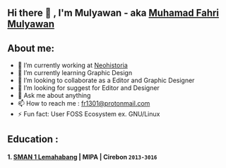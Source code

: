 ## Hi there 👋 , I'm Mulyawan - aka [Muhamad Fahri Mulyawan](https://www.linkedin.com/in/muhamad-fahri-mulyawan-477658235/)

## About me:
- 🔭 I’m currently working at [Neohistoria]()
- 🌱 I’m currently learning Graphic Design
- 👯 I’m looking to collaborate as a Editor and Graphic Designer
- 🤔 I’m looking for suggest for Editor and Designer
- 💬 Ask me about anything
- 📫 How to reach me : [fr1301@protonmail.com](mail.proton.me)
- ⚡ Fun fact: User FOSS Ecosystem ex. GNU/Linux

## Education :

#### 1. [SMAN 1 Lemahabang]() | MIPA | Cirebon `2013-3016`

<!--
**Mulyawan04/Mulyawan04** is a ✨ _special_ ✨ repository because its `README.md` (this file) appears on your GitHub profile.

Here are some ideas to get you started:

- 🔭 I’m currently working on ...
- 🌱 I’m currently learning ...
- 👯 I’m looking to collaborate on ...
- 🤔 I’m looking for help with ...
- 💬 Ask me about ...
- 📫 How to reach me: ...
- 😄 Pronouns: ...
- ⚡ Fun fact: ...

-->
